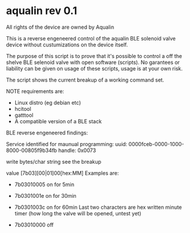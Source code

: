 # aqualin rev 0.1

All rights of the device are owned by Aqualin

This is a reverse engeneered control of the aqualin BLE solenoid valve device without custumizations on the device itself.

The purpose of this script is to prove that it's possible to control a off the shelve BLE selenoid valve with open software (scripts). No garantees or liability can be given on usage of these scripts, usage is at your own risk. 

The script shows the current breakup of a working command set.

NOTE requirements are: 
- Linux distro (eg debian etc)
- hcitool
- gatttool 
- A compatible version of a BLE stack


BLE reverse engeneered findings:

Service identified for maunual programming:
uuid: 0000fceb-0000-1000-8000-00805f9b34fb
handle: 0x0073

write bytes/char string see the breakup

value [7b03][00|01]00[hex:MM]
Examples are:

- 7b03010005 on for 5min
- 7b0301001e on for 30min
- 7b0301003c on for 60min
Last two characters are hex written minute timer (how long the valve will be opened, untest yet)

- 7b03010000 off
